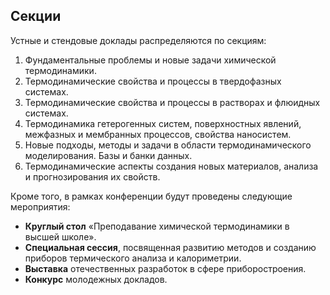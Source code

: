 ## Секции

Устные и стендовые доклады распределяются по секциям:

1.	Фундаментальные проблемы и новые задачи химической термодинамики.
2.	Термодинамические свойства и процессы в твердофазных системах.
3.	Термодинамические свойства и процессы в растворах и флюидных системах.
4.	Термодинамика гетерогенных систем, поверхностных явлений, межфазных и мембранных процессов, свойства наносистем.
5.	Новые подходы, методы и задачи в области термодинамического моделирования. Базы и банки данных.
6.	Термодинамические аспекты создания новых материалов, анализа и прогнозирования их свойств.

Кроме того, в рамках конференции будут проведены следующие мероприятия:

-	**Круглый стол** «Преподавание химической термодинамики в высшей школе».
-	**Специальная сессия**, посвященная развитию методов и созданию приборов термического анализа и калориметрии.
-	**Выставка** отечественных разработок в сфере приборостроения.
-	**Конкурс** молодежных докладов.
